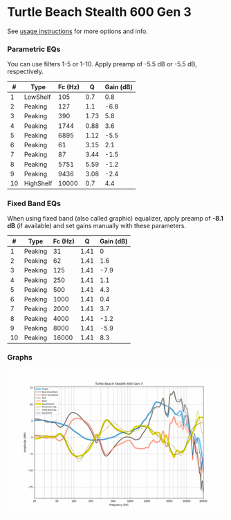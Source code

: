 # Turtle Beach Stealth 600 Gen 3
See [usage instructions](https://github.com/jaakkopasanen/AutoEq#usage) for more options and info.

### Parametric EQs
You can use filters 1-5 or 1-10. Apply preamp of -5.5 dB or -5.5 dB, respectively.

|   # | Type      |   Fc (Hz) |    Q |   Gain (dB) |
|-----|-----------|-----------|------|-------------|
|   1 | LowShelf  |       105 | 0.7  |         0.8 |
|   2 | Peaking   |       127 | 1.1  |        -6.8 |
|   3 | Peaking   |       390 | 1.73 |         5.8 |
|   4 | Peaking   |      1744 | 0.88 |         3.6 |
|   5 | Peaking   |      6895 | 1.12 |        -5.5 |
|   6 | Peaking   |        61 | 3.15 |         2.1 |
|   7 | Peaking   |        87 | 3.44 |        -1.5 |
|   8 | Peaking   |      5751 | 5.59 |        -1.2 |
|   9 | Peaking   |      9436 | 3.08 |        -2.4 |
|  10 | HighShelf |     10000 | 0.7  |         4.4 |

### Fixed Band EQs
When using fixed band (also called graphic) equalizer, apply preamp of **-8.1 dB** (if available) and set gains manually with these parameters.

|   # | Type    |   Fc (Hz) |    Q |   Gain (dB) |
|-----|---------|-----------|------|-------------|
|   1 | Peaking |        31 | 1.41 |         0   |
|   2 | Peaking |        62 | 1.41 |         1.6 |
|   3 | Peaking |       125 | 1.41 |        -7.9 |
|   4 | Peaking |       250 | 1.41 |         1.1 |
|   5 | Peaking |       500 | 1.41 |         4.3 |
|   6 | Peaking |      1000 | 1.41 |         0.4 |
|   7 | Peaking |      2000 | 1.41 |         3.7 |
|   8 | Peaking |      4000 | 1.41 |        -1.2 |
|   9 | Peaking |      8000 | 1.41 |        -5.9 |
|  10 | Peaking |     16000 | 1.41 |         8.3 |

### Graphs
![](./Turtle%20Beach%20Stealth%20600%20Gen%203.png)
